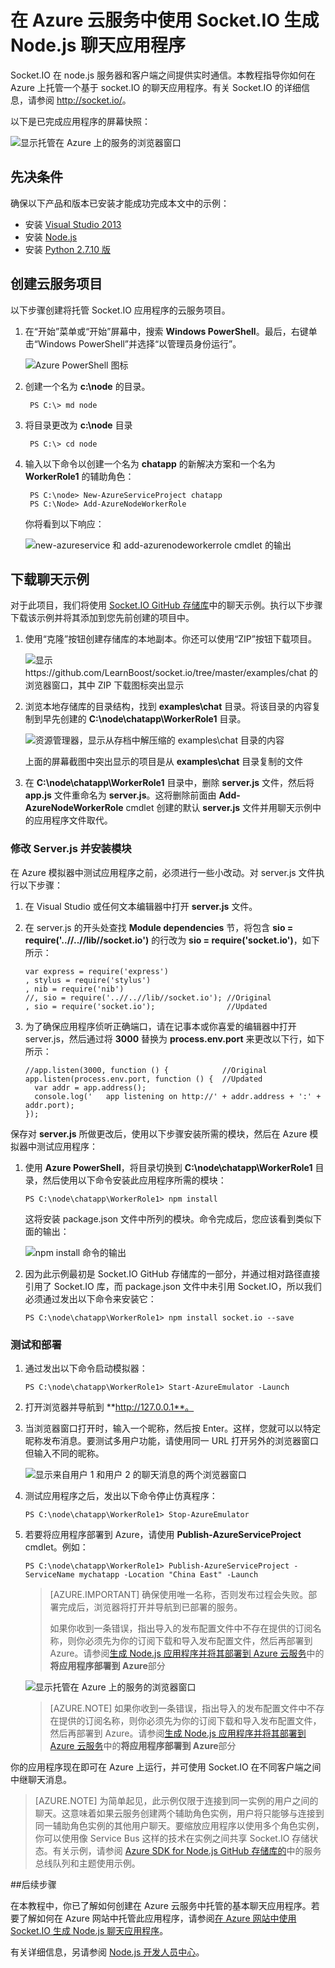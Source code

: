<properties 
	pageTitle="使用 Socket.io 构建 Node.js 应用程序 | Azure" 
	description="了解如何在 Azure 上托管的 node.js 应用程序中使用 socket.io。" 
	services="cloud-services" 
	documentationCenter="nodejs" 
	authors="rmcmurray" 
	manager="wpickett" 
	editor=""/>

<tags 
	ms.service="cloud-services" 
	ms.workload="tbd" 
	ms.tgt_pltfrm="na" 
	ms.devlang="nodejs" 
	ms.topic="article" 
	ms.date="08/11/2016" 
	wacn.date="09/26/2016" 
	ms.author="robmcm"/>

# 在 Azure 云服务中使用 Socket.IO 生成 Node.js 聊天应用程序

Socket.IO 在 node.js 服务器和客户端之间提供实时通信。本教程指导你如何在 Azure 上托管一个基于 socket.IO 的聊天应用程序。有关 Socket.IO 的详细信息，请参阅 <http://socket.io/>。

以下是已完成应用程序的屏幕快照：

![显示托管在 Azure 上的服务的浏览器窗口][completed-app]

## 先决条件

确保以下产品和版本已安装才能成功完成本文中的示例：

* 安装 [Visual Studio 2013](https://www.visualstudio.com/zh-cn/downloads/download-visual-studio-vs.aspx)
* 安装 [Node.js](https://nodejs.org/download)
* 安装 [Python 2.7.10 版](https://www.python.org)

## 创建云服务项目

以下步骤创建将托管 Socket.IO 应用程序的云服务项目。

1. 在“开始”菜单或“开始”屏幕中，搜索 **Windows PowerShell**。最后，右键单击“Windows PowerShell”并选择“以管理员身份运行”。

	![Azure PowerShell 图标][powershell-menu]

2. 创建一个名为 **c:\\node** 的目录。
 
		PS C:\> md node

3. 将目录更改为 **c:\\node** 目录
 
		PS C:\> cd node

4. 输入以下命令以创建一个名为 **chatapp** 的新解决方案和一个名为 **WorkerRole1** 的辅助角色：

		PS C:\node> New-AzureServiceProject chatapp
		PS C:\Node> Add-AzureNodeWorkerRole

	你将看到以下响应：

	![new-azureservice 和 add-azurenodeworkerrole cmdlet 的输出](./media/cloud-services-nodejs-chat-app-socketio/socketio-1.png)

## 下载聊天示例

对于此项目，我们将使用 [Socket.IO GitHub 存储库]中的聊天示例。执行以下步骤下载该示例并将其添加到您先前创建的项目中。

1.  使用“克隆”按钮创建存储库的本地副本。你还可以使用“ZIP”按钮下载项目。

    ![显示 https://github.com/LearnBoost/socket.io/tree/master/examples/chat 的浏览器窗口，其中 ZIP 下载图标突出显示][chat-example-view]

3.  浏览本地存储库的目录结构，找到 **examples\\chat** 目录。将该目录的内容复制到早先创建的 **C:\\node\\chatapp\\WorkerRole1** 目录。

    ![资源管理器，显示从存档中解压缩的 examples\\chat 目录的内容][chat-contents]

    上面的屏幕截图中突出显示的项目是从 **examples\\chat** 目录复制的文件

4.  在 **C:\\node\\chatapp\\WorkerRole1** 目录中，删除 **server.js** 文件，然后将 **app.js** 文件重命名为 **server.js**。这将删除前面由 **Add-AzureNodeWorkerRole** cmdlet 创建的默认 **server.js** 文件并用聊天示例中的应用程序文件取代。

### 修改 Server.js 并安装模块

在 Azure 模拟器中测试应用程序之前，必须进行一些小改动。对 server.js 文件执行以下步骤：

1.  在 Visual Studio 或任何文本编辑器中打开 **server.js** 文件。

2.  在 server.js 的开头处查找 **Module dependencies** 节，将包含 **sio = require('..//..//lib//socket.io')** 的行改为 **sio = require('socket.io')**，如下所示：

		var express = require('express')
  		, stylus = require('stylus')
  		, nib = require('nib')
		//, sio = require('..//..//lib//socket.io'); //Original
  		, sio = require('socket.io');                //Updated

3.  为了确保应用程序侦听正确端口，请在记事本或你喜爱的编辑器中打开 server.js，然后通过将 **3000** 替换为 **process.env.port** 来更改以下行，如下所示：

        //app.listen(3000, function () {            //Original
		app.listen(process.env.port, function () {  //Updated
		  var addr = app.address();
		  console.log('   app listening on http://' + addr.address + ':' + addr.port);
		});

保存对 **server.js** 所做更改后，使用以下步骤安装所需的模块，然后在 Azure 模拟器中测试应用程序：

1.  使用 **Azure PowerShell**，将目录切换到 **C:\\node\\chatapp\\WorkerRole1** 目录，然后使用以下命令安装此应用程序所需的模块：

        PS C:\node\chatapp\WorkerRole1> npm install

    这将安装 package.json 文件中所列的模块。命令完成后，您应该看到类似下面的输出：

    ![npm install 命令的输出][The-output-of-the-npm-install-command]

4.  因为此示例最初是 Socket.IO GitHub 存储库的一部分，并通过相对路径直接引用了 Socket.IO 库，而 package.json 文件中未引用 Socket.IO，所以我们必须通过发出以下命令来安装它：

        PS C:\node\chatapp\WorkerRole1> npm install socket.io --save

### 测试和部署

1.  通过发出以下命令启动模拟器：

        PS C:\node\chatapp\WorkerRole1> Start-AzureEmulator -Launch

2.  打开浏览器并导航到 **http://127.0.0.1**。

3.  当浏览器窗口打开时，输入一个昵称，然后按 Enter。这样，您就可以以特定昵称发布消息。要测试多用户功能，请使用同一 URL 打开另外的浏览器窗口但输入不同的昵称。

    ![显示来自用户 1 和用户 2 的聊天消息的两个浏览器窗口](./media/cloud-services-nodejs-chat-app-socketio/socketio-8.png)

3.  测试应用程序之后，发出以下命令停止仿真程序：

        PS C:\node\chatapp\WorkerRole1> Stop-AzureEmulator

4.  若要将应用程序部署到 Azure，请使用 **Publish-AzureServiceProject** cmdlet。例如：

        PS C:\node\chatapp\WorkerRole1> Publish-AzureServiceProject -ServiceName mychatapp -Location "China East" -Launch

	> [AZURE.IMPORTANT] 确保使用唯一名称，否则发布过程会失败。部署完成后，浏览器将打开并导航到已部署的服务。
	> 
	> 如果你收到一条错误，指出导入的发布配置文件中不存在提供的订阅名称，则你必须先为你的订阅下载和导入发布配置文件，然后再部署到 Azure。请参阅[生成 Node.js 应用程序并将其部署到 Azure 云服务](/documentation/articles/cloud-services-nodejs-develop-deploy-app/)中的**将应用程序部署到 Azure**部分

    ![显示托管在 Azure 上的服务的浏览器窗口][completed-app]

	> [AZURE.NOTE] 如果你收到一条错误，指出导入的发布配置文件中不存在提供的订阅名称，则你必须先为你的订阅下载和导入发布配置文件，然后再部署到 Azure。请参阅[生成 Node.js 应用程序并将其部署到 Azure 云服务](/documentation/articles/cloud-services-nodejs-develop-deploy-app/)中的**将应用程序部署到 Azure**部分

你的应用程序现在即可在 Azure 上运行，并可使用 Socket.IO 在不同客户端之间中继聊天消息。

> [AZURE.NOTE] 为简单起见，此示例仅限于连接到同一实例的用户之间的聊天。这意味着如果云服务创建两个辅助角色实例，用户将只能够与连接到同一辅助角色实例的其他用户聊天。要缩放应用程序以使用多个角色实例，你可以使用像 Service Bus 这样的技术在实例之间共享 Socket.IO 存储状态。有关示例，请参阅 [Azure SDK for Node.js GitHub 存储库的](https://github.com/WindowsAzure/azure-sdk-for-node)中的服务总线队列和主题使用示例。

##后续步骤

在本教程中，你已了解如何创建在 Azure 云服务中托管的基本聊天应用程序。若要了解如何在 Azure 网站中托管此应用程序，请参阅[在 Azure 网站中使用 Socket.IO 生成 Node.js 聊天应用程序][chatwebsite]。

有关详细信息，另请参阅 [Node.js 开发人员中心](/develop/nodejs/)。

  [chatwebsite]: /documentation/articles/web-sites-nodejs-chat-app-socketio/

  [Azure SLA]: /support/legal/sla/
  [Azure SDK for Node.js GitHub repository]: https://github.com/WindowsAzure/azure-sdk-for-node
  [completed-app]: ./media/cloud-services-nodejs-chat-app-socketio/socketio-10.png
  [Azure SDK for Node.js]: /develop/nodejs/
  [Node.js Web Application]: /documentation/articles/cloud-services-nodejs-develop-deploy-app/
  [Socket.IO GitHub 存储库]: https://github.com/LearnBoost/socket.io/tree/0.9.14
  [Azure Considerations]: #windowsazureconsiderations
  [Hosting the Chat Example in a Worker Role]: #hostingthechatexampleinawebrole
  [Summary and Next Steps]: #summary
  [powershell-menu]: ./media/cloud-services-nodejs-chat-app-socketio/azure-powershell-start.png

  [chat example]: https://github.com/LearnBoost/socket.io/tree/master/examples/chat
  [chat-example-view]: ./media/cloud-services-nodejs-chat-app-socketio/socketio-22.png
  
  
  [chat-contents]: ./media/cloud-services-nodejs-chat-app-socketio/socketio-5.png
  [The-output-of-the-npm-install-command]: ./media/cloud-services-nodejs-chat-app-socketio/socketio-7.png
  [The output of the Publish-AzureService command]: ./media/cloud-services-nodejs-chat-app-socketio/socketio-9.png
  

<!---HONumber=Mooncake_0523_2016-->
